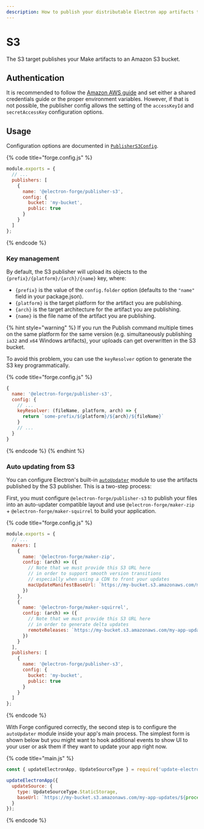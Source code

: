 ```yaml
---
description: How to publish your distributable Electron app artifacts to Amazon S3
---
```


# S3

The S3 target publishes your Make artifacts to an Amazon S3 bucket.

## Authentication

It is recommended to follow the [Amazon AWS guide](https://docs.aws.amazon.com/sdk-for-javascript/v3/developer-guide/setting-credentials-node.html) and set either a shared credentials guide or the proper environment variables. However, if that is not possible, the publisher config allows the setting of the `accessKeyId` and `secretAccessKey` configuration options.

## Usage

Configuration options are documented in [`PublisherS3Config`](https://js.electronforge.io/interfaces/\_electron\_forge\_publisher\_s3.PublisherS3Config.html).

{% code title="forge.config.js" %}
```javascript
module.exports = {
  // ...
  publishers: [
    {
      name: '@electron-forge/publisher-s3',
      config: {
        bucket: 'my-bucket',
        public: true
      }
    }
  ]
};
```
{% endcode %}

### Key management

By default, the S3 publisher will upload its objects to the `{prefix}/{platform}/{arch}/{name}` key, where:

* `{prefix}` is the value of the `config.folder` option (defaults to the `"name"` field in your package.json).
* `{platform}` is the target platform for the artifact you are publishing.
* `{arch}` is the target architecture for the artifact you are publishing.
* `{name}` is the file name of the artifact you are publishing.

{% hint style="warning" %}
If you run the Publish command multiple times on the same platform for the same version (e.g. simultaneously publishing `ia32` and `x64` Windows artifacts), your uploads can get overwritten in the S3 bucket.

To avoid this problem, you can use the `keyResolver` option to generate the S3 key programmatically.

{% code title="forge.config.js" %}
```javascript
{
  name: '@electron-forge/publisher-s3',
  config: {
    // ...
    keyResolver: (fileName, platform, arch) => {
      return `some-prefix/${platform}/${arch}/${fileName}`
    }
    // ...
  }
}
```
{% endcode %}
{% endhint %}

### Auto updating from S3

You can configure Electron's built-in [`autoUpdater`](https://www.electronjs.org/docs/latest/api/auto-updater) module to use the artifacts published by the S3 publisher. This is a two-step process:

First, you must configure `@electron-forge/publisher-s3` to publish your files into an auto-updater compatible layout and use `@electron-forge/maker-zip` + `@electron-forge/maker-squirrel` to build your application.

{% code title="forge.config.js" %}
```javascript
module.exports = {
  // ...
  makers: [
    {
      name: '@electron-forge/maker-zip',
      config: (arch) => ({
        // Note that we must provide this S3 URL here
        // in order to support smooth version transitions
        // especially when using a CDN to front your updates
        macUpdateManifestBaseUrl: `https://my-bucket.s3.amazonaws.com/my-app-updates/darwin/${arch}`
      })
    },
    {
      name: '@electron-forge/maker-squirrel',
      config: (arch) => ({
        // Note that we must provide this S3 URL here
        // in order to generate delta updates
        remoteReleases: `https://my-bucket.s3.amazonaws.com/my-app-updates/win32/${arch}`
      })
    }
  ],
  publishers: [
    {
      name: '@electron-forge/publisher-s3',
      config: {
        bucket: 'my-bucket',
        public: true
      }
    }
  ]
};
```
{% endcode %}

With Forge configured correctly, the second step is to configure the `autoUpdater` module inside your app's main process. The simplest form is shown below but you might want to hook additional events to show UI to your user or ask them if they want to update your app right now.

{% code title="main.js" %}
```javascript
const { updateElectronApp, UpdateSourceType } = require('update-electron-app');

updateElectronApp({
  updateSource: {
    type: UpdateSourceType.StaticStorage,
    baseUrl: `https://my-bucket.s3.amazonaws.com/my-app-updates/${process.platform}/${process.arch}`
  }
});
```
{% endcode %}
